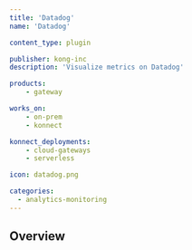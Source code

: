 ```yaml
---
title: 'Datadog'
name: 'Datadog'

content_type: plugin

publisher: kong-inc
description: 'Visualize metrics on Datadog'

products:
    - gateway

works_on:
    - on-prem
    - konnect

konnect_deployments:
    - cloud-gateways
    - serverless

icon: datadog.png

categories:
  - analytics-monitoring
---
```


## Overview
